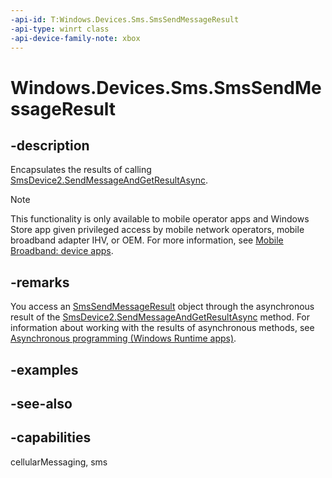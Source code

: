```yaml
---
-api-id: T:Windows.Devices.Sms.SmsSendMessageResult
-api-type: winrt class
-api-device-family-note: xbox
---
```


<!-- Class syntax.
public class SmsSendMessageResult : Windows.Devices.Sms.ISmsSendMessageResult
-->

# Windows.Devices.Sms.SmsSendMessageResult

## -description
Encapsulates the results of calling [SmsDevice2.SendMessageAndGetResultAsync](smsdevice2_sendmessageandgetresultasync.md).

> [!NOTE]
> This functionality is only available to mobile operator apps and Windows Store app given privileged access by mobile network operators, mobile broadband adapter IHV, or OEM. For more information, see [Mobile Broadband:  device apps](http://msdn.microsoft.com/library/windows/hardware/hh852368.aspx).

## -remarks
You access an [SmsSendMessageResult](smssendmessageresult.md) object through the asynchronous result of the [SmsDevice2.SendMessageAndGetResultAsync](smsdevice2_sendmessageandgetresultasync.md) method. For information about working with the results of asynchronous methods, see [Asynchronous programming (Windows Runtime apps)](http://msdn.microsoft.com/library/904ff97c-bb36-4ac5-9eda-a961e3639415).

## -examples

## -see-also


## -capabilities
cellularMessaging, sms

